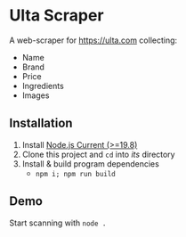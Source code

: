 # Ulta Scraper

A web-scraper for https://ulta.com collecting:

* Name
* Brand
* Price
* Ingredients
* Images

## Installation

1. Install [Node.js Current (>=19.8)](https://nodejs.dev/)
2. Clone this project and `cd` into *its* directory
3. Install & build program dependencies
   * `npm i; npm run build`
  

## Demo

Start scanning with `node .`

